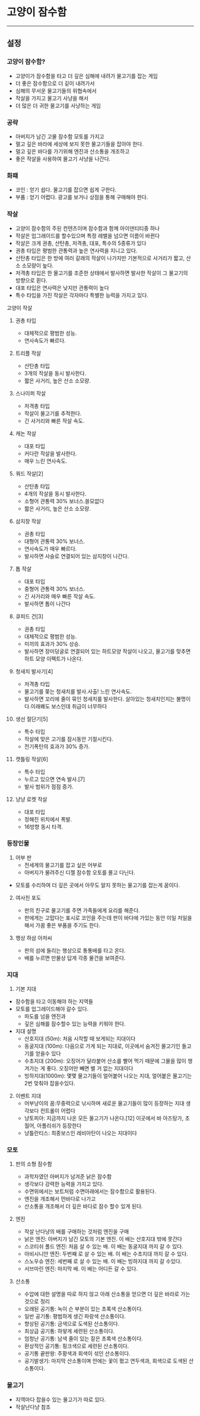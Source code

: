 # 고양이 잠수함
---
## 설정
### 고양이 잠수함?
- 고양이가 잠수함을 타고 더 깊은 심해에 내려가 물고기를 잡는 게임
- 더 좋은 잠수함으로 더 깉이 내려가서
- 심해의 무서운 물고기들의 위협속에서 
- 작살을 가지고 물고기 사냥을 해서
- 더 많은 더 귀한 물고기를 사냥하는 게임

### 공략
- 아버지가 남긴 고물 잠수함 모토를 가지고
- 멀고 깊은 바라에 세상에 보지 못한 물고기들을 잡아야 한다.
- 멀고 깊은 바다를 가기위해 엔진과 산소통을 개조하고
- 좋은 작살을 사용하여 물고기 사냥을 나간다. 

### 화퍠
- 코인 : 얻기 쉽다. 물고기를 잡으면 쉽게 구한다.
- 부품 : 얻기 어렵다. 광고를 보거나 상점을 통해 구매해야 한다.

### 작살 
- 고양이 잠수함의 주된 컨텐츠이며 잠수함과 함께 아이덴티티중 하나 
- 작살은 업그래이드를 할수있으며 특정 레밸을 넘으면 이름이 바뀐다
- 작살은 크게 권총, 산탄총, 저격총, 대포, 특수의 5종류가 있다
- 권총 타입은 평범한 관통력과 높은 연사력을 지니고 있다.
- 산탄총 타입은 한 방에 여러 갈래의 작살이 나가지만 기본적으로 사거리가 짧고, 산소 소모량이 높다.
- 저격총 타입은 한 물고기를 조준한 상태에서 발사하면 발사한 작살이 그 물고기의 방향으로 휜다.
- 대포 타입은 연사력은 낮지만 관통력이 높다
- 특수 타입을 가진 작살은 각자마다 특별한 능력을 가지고 있다.

고양이 작살
1) 권총 타입
    - 대체적으로 평범한 성능.
    - 연사속도가 빠르다.

2) 트리플 작살
    - 산탄총 타입
    - 3개의 작살을 동시 발사한다.
    - 짧은 사거리, 높은 산소 소모량.

3) 스나이퍼 작살
    - 저격총 타입
    - 작살이 물고기를 추적한다.
    - 긴 사거리와 빠른 작살 속도.

4) 캐논 작살
    - 대포 타입
    - 커다란 작살을 발사한다.
    - 매우 느린 연사속도.

5) 쿼드 작살[2]
    - 산탄총 타입
    - 4개의 작살을 동시 발사한다.
    - 소형어 관통력 30% 보너스.쓸모없다
    - 짧은 사거리, 높은 산소 소모량.

6) 삼지창 작살
    - 권총 타입
    - 대형어 관통력 30% 보너스.
    - 연사속도가 매우 빠르다.
    - 발사하면 사슬로 연결되어 있는 삼지창이 나간다.

7) 톱 작살
    - 대포 타입
    - 중형어 관통력 30% 보너스.
    - 긴 사거리와 매우 빠른 작살 속도.
    - 발사하면 톱이 나간다

8) 큐피드 건[3]
    - 권총 타입
    - 대체적으로 평범한 성능.
    - 미끼의 효과가 30% 상승.
    - 발사하면 장미덩굴로 연결되어 있는 하트모양 작살이 나오고, 물고기를 맞추면 하트 모양 이펙트가 나온다.

9) 청새치 발사기[4]
    - 저격총 타입
    - 물고기를 쫒는 청새치를 발사.사출! 느린 연사속도.
    - 발사하면 꼬리에 줄이 묶인 청새치를 발사한다. 살아있는 청새치인지는 불명이다.이래봬도 보스인데 취급이 너무하다

10) 생선 절단기[5]
    - 특수 타입
    - 작살에 맞은 고기를 잠시동안 기절시킨다.
    - 전기폭탄의 효과가 30% 증가.

11) 캣틀링 작살[6]
    - 특수 타입
    - 누르고 있으면 연속 발사.[7]
    - 발사 범위가 점점 증가.

12) 냥냥 로켓 작살
    - 대포 타입
    - 정해진 위치에서 폭발.
    - 16방향 동시 타격.

###  등장인물
1) 어부 판
    - 전세계의 물고기를 잡고 싶은 어부로
    - 아버지가 물려주신 디젤 잠수함 오토를 몰고 다닌다.
  - 모토를 수리하여 더 깊은 곳에서 아무도 알지 못하는 물고기를 잡는게 꿈이다.

2) 여사친 포도
    - 판의 친구로 물고기를 주면 가족들에게 요리를 해준다.
    - 판에게는 고맙다는 표시로 코인을 주는데 판이 바다에 가있는 동안 이일 저일을 해서 가꿈 좋은 부품을 주기도 한다. 
 
3) 행상 하삼 아저씨
    - 판의 섬에 들리는 행상으로 통통배를 타고 온다.
    - 배를 누르면 만물상 답게 각종 물건을 보여준다.

### 지대
1) 기본 지대
  - 잠수함을 타고 이동해야 하는 지역들
  - 모토를 업그레이드해야 갈수 있다.
    - 파도를 넘을 엔진과
    - 깊은 심해를 잠수할수 있는 능력을 키워야 한다. 
  - 지대 설명
    - 산호지대 (50m): 처음 시작할 때 보게되는 지대이다
    - 동굴지대 (100m): 다음으로 가게 되는 지대로, 이곳에서 숨겨진 물고기인 돌고기를 얻을수 있다
    - 수초지대 (200m): 오징어가 달라붙어 산소를 빨어 먹기 때문에 그물을 많이 챙겨가는 게 좋다. 오징어만 빼면 별 거 없는 지대이다
    - 빙하지대(1000m): 몇몇 물고기들이 얼어붙어 나오는 지대, 얼어붙은 물고기는 2번 맞춰야 잡을수있다.

2) 이벤트 지대 
    - 어부냥이의 꿈:무중력으로 낚시하며 새로운 물고기들이 많이 등장하는 지대 생각보다 컨트롤이 어렵다
    - 냥토피아: 지금까지 나온 모든 물고기가 나온다.[12] 이곳에서 바 아즈탕가, 초월어, 아폴리쉬가 등장한다
    - 냥틀란티스: 최종보스인 레비아탄이 나오는 지대이다

### 모토
1) 판의 소형 잠수함
    - 과학자였던 아버지가 남겨준 낡은 잠수함
    - 생각보다 강력한 능력을 가지고 있다.
    - 수면위에서는 보트처럼 수면아래에서는 잠수함으로 활용된다.
    - 엔진을 개조해서 먼바다로 나가고
    - 산소통을 개조해서 더 깊은 바다로 잠수 할수 있게 된다.

2) 엔진
    - 작살 난다냥의 배를 구매하는 것처럼 엔진을 구매
    - 낡은 엔진: 아버지가 남긴 모토의 기본 엔진. 이 배는 산호지대 밖에 못간다
    - 스코티쉬 폴드 엔진: 처음 살 수 있는 배. 이 배는 동굴지대 까지 갈 수 있다.
    - 아비시니안 엔진: 두번째 로 살 수 있는 배. 이 배는 수초지대 까지 갈 수 있다.
    - 스노우슈 엔진: 세번째 로 살 수 있는 배. 이 배는 빙하지대 까지 갈 수있다.
    - 서브마린 엔진: 마지막 배. 이 배는 어디든 갈 수 있다.  

3) 산소통
    - 수압에 대한 설명을 따로 하지 않고 아래 산소통을 얻으면 더 깊은 바라로 가는 것으로 정리
    - 오래된 공기통: 녹이 슨 부분이 있는 초록색 산소통이다.
    - 일반 공기통: 평범하게 생긴 파랑색 산소통이다.
    - 향상된 공기통: 금색으로 도색된 산소통이다.
    - 최상급 공기통: 하얗게 세련된 산소통이다.
    - 엄청난 공기통: 남색 줄이 있는 짙은 초록색 산소통이다.
    - 환상적인 공기통: 핑크색으로 세련된 산소통이다.
    - 공기통 끝판왕: 주황색과 회색이 섞인 산소통이다.
    - 공기발생기: 마지막 산소통이며 안에는 꽃이 폈고 연두색과, 회색으로 도색된 산소통이다.

### 물고기 
- 지역마다 잡을수 있는 물고기가 따로 있다.
- 작살난다냥 참조

